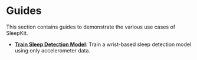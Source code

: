 # Guides

This section contains guides to demonstrate the various use cases of SleepKit.

- **[Train Sleep Detection Model](./train-detect-model.md)**: Train a wrist-based sleep detection model using only accelerometer data.
